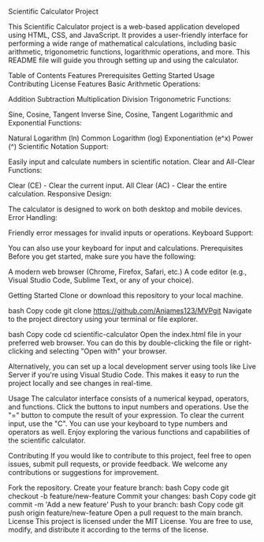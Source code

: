 Scientific Calculator Project

This Scientific Calculator project is a web-based application developed using HTML, CSS, and JavaScript. It provides a user-friendly interface for performing a wide range of mathematical calculations, including basic arithmetic, trigonometric functions, logarithmic operations, and more. This README file will guide you through setting up and using the calculator.

Table of Contents
Features
Prerequisites
Getting Started
Usage
Contributing
License
Features
Basic Arithmetic Operations:

Addition
Subtraction
Multiplication
Division
Trigonometric Functions:

Sine, Cosine, Tangent
Inverse Sine, Cosine, Tangent
Logarithmic and Exponential Functions:

Natural Logarithm (ln)
Common Logarithm (log)
Exponentiation (e^x)
Power (^)
Scientific Notation Support:

Easily input and calculate numbers in scientific notation.
Clear and All-Clear Functions:

Clear (CE) - Clear the current input.
All Clear (AC) - Clear the entire calculation.
Responsive Design:

The calculator is designed to work on both desktop and mobile devices.
Error Handling:

Friendly error messages for invalid inputs or operations.
Keyboard Support:

You can also use your keyboard for input and calculations.
Prerequisites
Before you get started, make sure you have the following:

A modern web browser (Chrome, Firefox, Safari, etc.)
A code editor (e.g., Visual Studio Code, Sublime Text, or any of your choice).

Getting Started
Clone or download this repository to your local machine.

bash
Copy code
git clone https://github.com/Anjames123/MVPgit
Navigate to the project directory using your terminal or file explorer.

bash
Copy code
cd scientific-calculator
Open the index.html file in your preferred web browser. You can do this by double-clicking the file or right-clicking and selecting "Open with" your browser.

Alternatively, you can set up a local development server using tools like Live Server if you're using Visual Studio Code. This makes it easy to run the project locally and see changes in real-time.

Usage
The calculator interface consists of a numerical keypad, operators, and functions.
Click the buttons to input numbers and operations.
Use the "=" button to compute the result of your expression.
To clear the current input, use the "C".
You can use your keyboard to type numbers and operators as well.
Enjoy exploring the various functions and capabilities of the scientific calculator.

Contributing
If you would like to contribute to this project, feel free to open issues, submit pull requests, or provide feedback. We welcome any contributions or suggestions for improvement.

Fork the repository.
Create your feature branch:
bash
Copy code
git checkout -b feature/new-feature
Commit your changes:
bash
Copy code
git commit -m 'Add a new feature'
Push to your branch:
bash
Copy code
git push origin feature/new-feature
Open a pull request to the main branch.
License
This project is licensed under the MIT License. You are free to use, modify, and distribute it according to the terms of the license.

